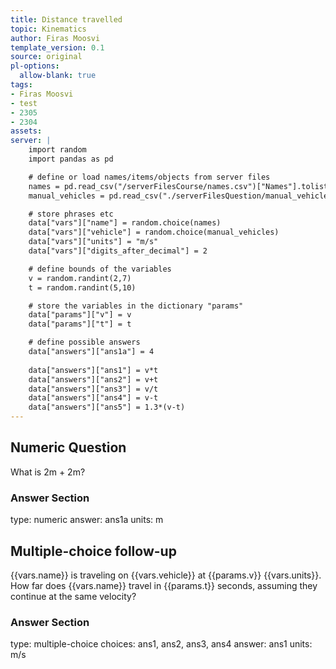 ```yaml
---
title: Distance travelled
topic: Kinematics
author: Firas Moosvi
template_version: 0.1
source: original
pl-options:
  allow-blank: true
tags:
- Firas Moosvi
- test
- 2305
- 2304
assets:
server: |
    import random
    import pandas as pd

    # define or load names/items/objects from server files
    names = pd.read_csv("/serverFilesCourse/names.csv")["Names"].tolist()
    manual_vehicles = pd.read_csv("./serverFilesQuestion/manual_vehicles.csv")["Manual Vehicles"].tolist()

    # store phrases etc
    data["vars"]["name"] = random.choice(names)
    data["vars"]["vehicle"] = random.choice(manual_vehicles)
    data["vars"]["units"] = "m/s"
    data["vars"]["digits_after_decimal"] = 2

    # define bounds of the variables
    v = random.randint(2,7)
    t = random.randint(5,10)

    # store the variables in the dictionary "params"
    data["params"]["v"] = v
    data["params"]["t"] = t

    # define possible answers
    data["answers"]["ans1a"] = 4
    
    data["answers"]["ans1"] = v*t
    data["answers"]["ans2"] = v+t
    data["answers"]["ans3"] = v/t
    data["answers"]["ans4"] = v-t
    data["answers"]["ans5"] = 1.3*(v-t)
---
```

## Numeric Question

What is 2m + 2m?

### Answer Section
type: numeric
answer: ans1a
units: m

## Multiple-choice follow-up

{{vars.name}} is traveling on {{vars.vehicle}} at {{params.v}} {{vars.units}}.
How far does {{vars.name}} travel in {{params.t}} seconds, assuming they continue at the same velocity?


### Answer Section
type: multiple-choice
choices: ans1, ans2, ans3, ans4
answer: ans1
units: m/s

